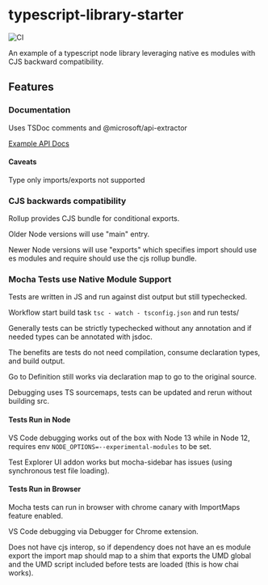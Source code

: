 # typescript-library-starter

![CI](https://github.com/krisselden/typescript-library-starter/workflows/CI/badge.svg)

An example of a typescript node library leveraging native es modules with CJS backward compatibility.

## Features

### Documentation

Uses TSDoc comments and @microsoft/api-extractor

[Example API Docs](docs/index.md)

#### Caveats

Type only imports/exports not supported

### CJS backwards compatibility

Rollup provides CJS bundle for conditional exports.

Older Node versions will use "main" entry.

Newer Node versions will use "exports" which specifies import should use es modules and require should use the cjs rollup bundle.

### Mocha Tests use Native Module Support

Tests are written in JS and run against dist output but still typechecked.

Workflow start build task `tsc - watch - tsconfig.json` and run tests/

Generally tests can be strictly typechecked without any annotation and if needed types can be annotated with jsdoc.

The benefits are tests do not need compilation, consume declaration types, and build output.

Go to Definition still works via declaration map to go to the original source.

Debugging uses TS sourcemaps, tests can be updated and rerun without building src.

#### Tests Run in Node

VS Code debugging works out of the box with Node 13 while in Node 12, requires env `NODE_OPTIONS=--experimental-modules` to be set.

Test Explorer UI addon works but mocha-sidebar has issues (using synchronous test file loading).

#### Tests Run in Browser

Mocha tests can run in browser with chrome canary with ImportMaps feature enabled.

VS Code debugging via Debugger for Chrome extension.

Does not have cjs interop, so if dependency does not have an es module export the import map should map to a shim that exports the UMD global and the UMD script included before tests are loaded (this is how chai works).
